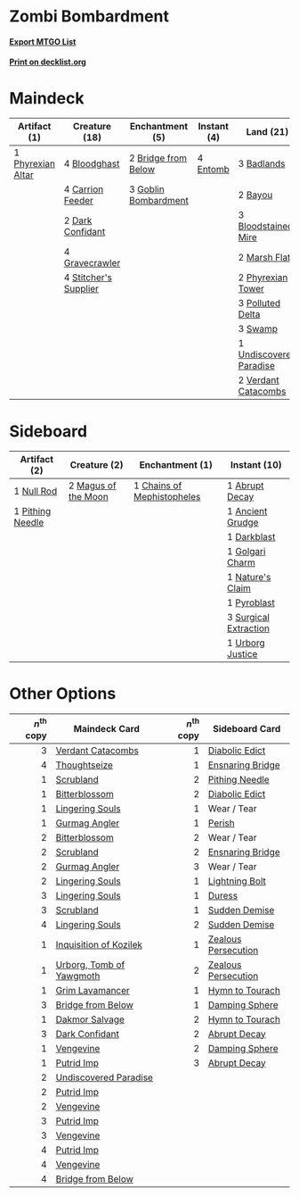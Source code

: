 # Zombi Bombardment

#### [Export MTGO List](../collection/Zombi%20Bombardment/Zombi%20Bombardment.txt)
#### [Print on decklist.org](http://decklist.org/?deckmain=3%09Badlands%0A2%09Bayou%0A4%09Bloodghast%0A3%09Bloodstained%20Mire%0A2%09Bridge%20from%20Below%0A4%09Cabal%20Therapy%0A4%09Carrion%20Feeder%0A2%09Dark%20Confidant%0A4%09Entomb%0A4%09Faithless%20Looting%0A3%09Goblin%20Bombardment%0A4%09Gravecrawler%0A2%09Marsh%20Flats%0A1%09Phyrexian%20Altar%0A2%09Phyrexian%20Tower%0A3%09Polluted%20Delta%0A4%09Stitcher's%20Supplier%0A3%09Swamp%0A3%09Thoughtseize%0A1%09Undiscovered%20Paradise%0A2%09Verdant%20Catacombs&deckside=1%09Abrupt%20Decay%0A1%09Ancient%20Grudge%0A1%09Chains%20of%20Mephistopheles%0A1%09Darkblast%0A1%09Golgari%20Charm%0A2%09Magus%20of%20the%20Moon%0A1%09Nature's%20Claim%0A1%09Null%20Rod%0A1%09Pithing%20Needle%0A1%09Pyroblast%0A3%09Surgical%20Extraction%0A1%09Urborg%20Justice)
# Maindeck

|                                       Artifact (1)                                        |                                         Creature (18)                                          |                                        Enchantment (5)                                        |                                    Instant (4)                                    |                                           Land (21)                                            |                                         Sorcery (11)                                         |
|-------------------------------------------------------------------------------------------|------------------------------------------------------------------------------------------------|-----------------------------------------------------------------------------------------------|-----------------------------------------------------------------------------------|------------------------------------------------------------------------------------------------|----------------------------------------------------------------------------------------------|
|1 [Phyrexian Altar](http://gatherer.wizards.com/Pages/Card/Details.aspx?multiverseid=23226)|4 [Bloodghast](http://gatherer.wizards.com/Pages/Card/Details.aspx?multiverseid=438648)         |2 [Bridge from Below](http://gatherer.wizards.com/Pages/Card/Details.aspx?multiverseid=370353) |4 [Entomb](http://gatherer.wizards.com/Pages/Card/Details.aspx?multiverseid=270456)|3 [Badlands](http://gatherer.wizards.com/Pages/Card/Details.aspx?multiverseid=382852)           |4 [Cabal Therapy](http://gatherer.wizards.com/Pages/Card/Details.aspx?multiverseid=265166)    |
|                                                                                           |4 [Carrion Feeder](http://gatherer.wizards.com/Pages/Card/Details.aspx?multiverseid=413626)     |3 [Goblin Bombardment](http://gatherer.wizards.com/Pages/Card/Details.aspx?multiverseid=386323)|                                                                                   |2 [Bayou](http://gatherer.wizards.com/Pages/Card/Details.aspx?multiverseid=382860)              |4 [Faithless Looting](http://gatherer.wizards.com/Pages/Card/Details.aspx?multiverseid=413670)|
|                                                                                           |2 [Dark Confidant](http://gatherer.wizards.com/Pages/Card/Details.aspx?multiverseid=370413)     |                                                                                               |                                                                                   |3 [Bloodstained Mire](http://gatherer.wizards.com/Pages/Card/Details.aspx?multiverseid=405094)  |3 [Thoughtseize](http://gatherer.wizards.com/Pages/Card/Details.aspx?multiverseid=438676)     |
|                                                                                           |4 [Gravecrawler](http://gatherer.wizards.com/Pages/Card/Details.aspx?multiverseid=409635)       |                                                                                               |                                                                                   |2 [Marsh Flats](http://gatherer.wizards.com/Pages/Card/Details.aspx?multiverseid=426064)        |                                                                                              |
|                                                                                           |4 [Stitcher's Supplier](http://gatherer.wizards.com/Pages/Card/Details.aspx?multiverseid=447257)|                                                                                               |                                                                                   |2 [Phyrexian Tower](http://gatherer.wizards.com/Pages/Card/Details.aspx?multiverseid=10677)     |                                                                                              |
|                                                                                           |                                                                                                |                                                                                               |                                                                                   |3 [Polluted Delta](http://gatherer.wizards.com/Pages/Card/Details.aspx?multiverseid=405104)     |                                                                                              |
|                                                                                           |                                                                                                |                                                                                               |                                                                                   |3 [Swamp](http://gatherer.wizards.com/Pages/Card/Details.aspx?multiverseid=439603)              |                                                                                              |
|                                                                                           |                                                                                                |                                                                                               |                                                                                   |1 [Undiscovered Paradise](http://gatherer.wizards.com/Pages/Card/Details.aspx?multiverseid=3755)|                                                                                              |
|                                                                                           |                                                                                                |                                                                                               |                                                                                   |2 [Verdant Catacombs](http://gatherer.wizards.com/Pages/Card/Details.aspx?multiverseid=426074)  |                                                                                              |


# Sideboard

|                                       Artifact (2)                                        |                                         Creature (2)                                         |                                           Enchantment (1)                                           |                                          Instant (10)                                          |
|-------------------------------------------------------------------------------------------|----------------------------------------------------------------------------------------------|-----------------------------------------------------------------------------------------------------|------------------------------------------------------------------------------------------------|
|1 [Null Rod](http://gatherer.wizards.com/Pages/Card/Details.aspx?multiverseid=383034)      |2 [Magus of the Moon](http://gatherer.wizards.com/Pages/Card/Details.aspx?multiverseid=438704)|1 [Chains of Mephistopheles](http://gatherer.wizards.com/Pages/Card/Details.aspx?multiverseid=159823)|1 [Abrupt Decay](http://gatherer.wizards.com/Pages/Card/Details.aspx?multiverseid=425971)       |
|1 [Pithing Needle](http://gatherer.wizards.com/Pages/Card/Details.aspx?multiverseid=425815)|                                                                                              |                                                                                                     |1 [Ancient Grudge](http://gatherer.wizards.com/Pages/Card/Details.aspx?multiverseid=425913)     |
|                                                                                           |                                                                                              |                                                                                                     |1 [Darkblast](http://gatherer.wizards.com/Pages/Card/Details.aspx?multiverseid=87922)           |
|                                                                                           |                                                                                              |                                                                                                     |1 [Golgari Charm](http://gatherer.wizards.com/Pages/Card/Details.aspx?multiverseid=430396)      |
|                                                                                           |                                                                                              |                                                                                                     |1 [Nature's Claim](http://gatherer.wizards.com/Pages/Card/Details.aspx?multiverseid=438743)     |
|                                                                                           |                                                                                              |                                                                                                     |1 [Pyroblast](http://gatherer.wizards.com/Pages/Card/Details.aspx?multiverseid=159243)          |
|                                                                                           |                                                                                              |                                                                                                     |3 [Surgical Extraction](http://gatherer.wizards.com/Pages/Card/Details.aspx?multiverseid=397706)|
|                                                                                           |                                                                                              |                                                                                                     |1 [Urborg Justice](http://gatherer.wizards.com/Pages/Card/Details.aspx?multiverseid=4472)       |


# Other Options

|*n*<sup>th</sup> copy|                                           Maindeck Card                                           |*n*<sup>th</sup> copy|                                        Sideboard Card                                        |
|--------------------:|---------------------------------------------------------------------------------------------------|--------------------:|----------------------------------------------------------------------------------------------|
|                    3|[Verdant Catacombs](http://gatherer.wizards.com/Pages/Card/Details.aspx?multiverseid=426074)       |                    1|[Diabolic Edict](http://gatherer.wizards.com/Pages/Card/Details.aspx?multiverseid=442074)     |
|                    4|[Thoughtseize](http://gatherer.wizards.com/Pages/Card/Details.aspx?multiverseid=438676)            |                    1|[Ensnaring Bridge](http://gatherer.wizards.com/Pages/Card/Details.aspx?multiverseid=442213)   |
|                    1|[Scrubland](http://gatherer.wizards.com/Pages/Card/Details.aspx?multiverseid=383083)               |                    2|[Pithing Needle](http://gatherer.wizards.com/Pages/Card/Details.aspx?multiverseid=425815)     |
|                    1|[Bitterblossom](http://gatherer.wizards.com/Pages/Card/Details.aspx?multiverseid=397701)           |                    2|[Diabolic Edict](http://gatherer.wizards.com/Pages/Card/Details.aspx?multiverseid=442074)     |
|                    1|[Lingering Souls](http://gatherer.wizards.com/Pages/Card/Details.aspx?multiverseid=425837)         |                    1|Wear / Tear                                                                                   |
|                    1|[Gurmag Angler](http://gatherer.wizards.com/Pages/Card/Details.aspx?multiverseid=391850)           |                    1|[Perish](http://gatherer.wizards.com/Pages/Card/Details.aspx?multiverseid=4676)               |
|                    2|[Bitterblossom](http://gatherer.wizards.com/Pages/Card/Details.aspx?multiverseid=397701)           |                    2|Wear / Tear                                                                                   |
|                    2|[Scrubland](http://gatherer.wizards.com/Pages/Card/Details.aspx?multiverseid=383083)               |                    2|[Ensnaring Bridge](http://gatherer.wizards.com/Pages/Card/Details.aspx?multiverseid=442213)   |
|                    2|[Gurmag Angler](http://gatherer.wizards.com/Pages/Card/Details.aspx?multiverseid=391850)           |                    3|Wear / Tear                                                                                   |
|                    2|[Lingering Souls](http://gatherer.wizards.com/Pages/Card/Details.aspx?multiverseid=425837)         |                    1|[Lightning Bolt](http://gatherer.wizards.com/Pages/Card/Details.aspx?multiverseid=234704)     |
|                    3|[Lingering Souls](http://gatherer.wizards.com/Pages/Card/Details.aspx?multiverseid=425837)         |                    1|[Duress](http://gatherer.wizards.com/Pages/Card/Details.aspx?multiverseid=270465)             |
|                    3|[Scrubland](http://gatherer.wizards.com/Pages/Card/Details.aspx?multiverseid=383083)               |                    1|[Sudden Demise](http://gatherer.wizards.com/Pages/Card/Details.aspx?multiverseid=376528)      |
|                    4|[Lingering Souls](http://gatherer.wizards.com/Pages/Card/Details.aspx?multiverseid=425837)         |                    2|[Sudden Demise](http://gatherer.wizards.com/Pages/Card/Details.aspx?multiverseid=376528)      |
|                    1|[Inquisition of Kozilek](http://gatherer.wizards.com/Pages/Card/Details.aspx?multiverseid=425900)  |                    1|[Zealous Persecution](http://gatherer.wizards.com/Pages/Card/Details.aspx?multiverseid=413755)|
|                    1|[Urborg, Tomb of Yawgmoth](http://gatherer.wizards.com/Pages/Card/Details.aspx?multiverseid=287330)|                    2|[Zealous Persecution](http://gatherer.wizards.com/Pages/Card/Details.aspx?multiverseid=413755)|
|                    1|[Grim Lavamancer](http://gatherer.wizards.com/Pages/Card/Details.aspx?multiverseid=234706)         |                    1|[Hymn to Tourach](http://gatherer.wizards.com/Pages/Card/Details.aspx?multiverseid=382976)    |
|                    3|[Bridge from Below](http://gatherer.wizards.com/Pages/Card/Details.aspx?multiverseid=370353)       |                    1|[Damping Sphere](http://gatherer.wizards.com/Pages/Card/Details.aspx?multiverseid=443101)     |
|                    1|[Dakmor Salvage](http://gatherer.wizards.com/Pages/Card/Details.aspx?multiverseid=370456)          |                    2|[Hymn to Tourach](http://gatherer.wizards.com/Pages/Card/Details.aspx?multiverseid=382976)    |
|                    3|[Dark Confidant](http://gatherer.wizards.com/Pages/Card/Details.aspx?multiverseid=370413)          |                    2|[Abrupt Decay](http://gatherer.wizards.com/Pages/Card/Details.aspx?multiverseid=425971)       |
|                    1|[Vengevine](http://gatherer.wizards.com/Pages/Card/Details.aspx?multiverseid=193556)               |                    2|[Damping Sphere](http://gatherer.wizards.com/Pages/Card/Details.aspx?multiverseid=443101)     |
|                    1|[Putrid Imp](http://gatherer.wizards.com/Pages/Card/Details.aspx?multiverseid=270459)              |                    3|[Abrupt Decay](http://gatherer.wizards.com/Pages/Card/Details.aspx?multiverseid=425971)       |
|                    2|[Undiscovered Paradise](http://gatherer.wizards.com/Pages/Card/Details.aspx?multiverseid=3755)     |                     |                                                                                              |
|                    2|[Putrid Imp](http://gatherer.wizards.com/Pages/Card/Details.aspx?multiverseid=270459)              |                     |                                                                                              |
|                    2|[Vengevine](http://gatherer.wizards.com/Pages/Card/Details.aspx?multiverseid=193556)               |                     |                                                                                              |
|                    3|[Putrid Imp](http://gatherer.wizards.com/Pages/Card/Details.aspx?multiverseid=270459)              |                     |                                                                                              |
|                    3|[Vengevine](http://gatherer.wizards.com/Pages/Card/Details.aspx?multiverseid=193556)               |                     |                                                                                              |
|                    4|[Putrid Imp](http://gatherer.wizards.com/Pages/Card/Details.aspx?multiverseid=270459)              |                     |                                                                                              |
|                    4|[Vengevine](http://gatherer.wizards.com/Pages/Card/Details.aspx?multiverseid=193556)               |                     |                                                                                              |
|                    4|[Bridge from Below](http://gatherer.wizards.com/Pages/Card/Details.aspx?multiverseid=370353)       |                     |                                                                                              |

